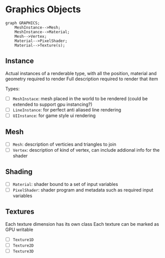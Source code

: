# Graphics Objects

```mermaid
graph GRAPHICS;
    MeshInstance-->Mesh;
    MeshInstance-->Material;
    Mesh-->Vertex;
    Material-->PixelShader;
    Material-->Texture(s);
```

## Instance

Actual instances of a renderable type, with all the position, material and geometry required to render
Full description required to render that item

Types:
 - [ ] `MeshInstace`: mesh placed in the world to be rendered (could be extended to support gpu instancing?)
 - [ ] `LineInstance`: for perfect anti aliased line rendering
 - [ ] `UIInstance`: for game style ui rendering

## Mesh

 - [ ] `Mesh`: description of verticies and triangles to join
 - [ ] `Vertex`: description of kind of vertex, can include addional info for the shader

## Shading

 - [ ] `Material`: shader bound to a set of input variables
 - [ ] `PixelShader`: shader program and metadata such as required input variables

## Textures

Each texture dimension has its own class
Each texture can be marked as GPU writable

 - [ ] `Texture1D`
 - [ ] `Texture2D`
 - [ ] `Texture3D`